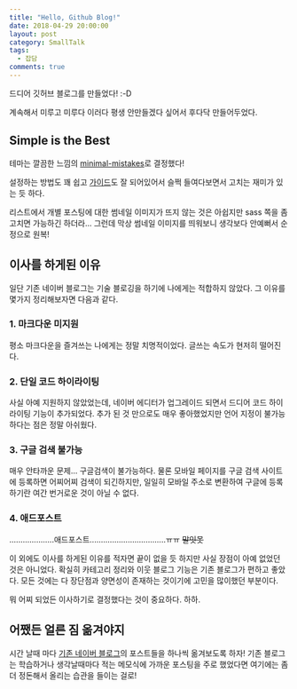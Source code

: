 ```yaml
---
title: "Hello, Github Blog!"
date: 2018-04-29 20:00:00
layout: post
category: SmallTalk
tags:
  - 잡담
comments: true
---
```


드디어 깃허브 블로그를 만들었다! :-D

계속해서 미루고 미루다 이러다 평생 안만들겠다 싶어서 후다닥 만들어두었다.

<!-- more -->

## Simple is the Best
테마는 깔끔한 느낌의 [minimal-mistakes](https://github.com/mmistakes/minimal-mistakes)로 결정했다!

설정하는 방법도 꽤 쉽고 [가이드](https://mmistakes.github.io/minimal-mistakes/docs/quick-start-guide)도 잘 되어있어서 슬쩍 들여다보면서 고치는 재미가 있는 듯 하다.

리스트에서 개별 포스팅에 대한 썸네일 이미지가 뜨지 않는 것은 아쉽지만 sass 쪽을 좀 고치면 가능하긴 하더라... 그런데 막상 썸네일 이미지를 띄워보니 생각보다 안예뻐서 순정으로 원복!

## 이사를 하게된 이유
일단 기존 네이버 블로그는 기술 블로깅을 하기에 나에게는 적합하지 않았다. 그 이유를 몇가지 정리해보자면 다음과 같다.

### 1. 마크다운 미지원
평소 마크다운을 즐겨쓰는 나에게는 정말 치명적이었다. 글쓰는 속도가 현저히 떨어진다.

### 2. 단일 코드 하이라이팅
사실 아예 지원하지 않았었는데, 네이버 에디터가 업그레이드 되면서 드디어 코드 하이라이팅 기능이 추가되었다. 추가 된 것 만으로도 매우 좋아했었지만 언어 지정이 불가능하다는 점은 정말 아쉬웠다. 

### 3. 구글 검색 불가능
매우 안타까운 문제... 구글검색이 불가능하다. 물론 모바일 페이지를 구글 검색 사이트에 등록하면 어찌어찌 검색이 되긴하지만, 일일히 모바일 주소로 변환하여 구글에 등록하기란 여간 번거로운 것이 아닐 수 없다.

### 4. 애드포스트
....................애드포스트..................................ㅠㅠ ~~말잇못~~


이 외에도 이사를 하게된 이유를 적자면 끝이 없을 듯 하지만 사실 장점이 아예 없었던 것은 아니었다.
확실히 카테고리 정리와 이웃 블로그 기능은 기존 블로그가 편하고 좋았다. 
모든 것에는 다 장단점과 양면성이 존재하는 것이기에 고민을 많이했던 부분이다.

뭐 어찌 되었든 이사하기로 결정했다는 것이 중요하다. 하하.

## 어쨌든 얼른 짐 옮겨야지
시간 날때 마다 [기존 네이버 블로그](https://syung1104.blog.me)의 포스트들을 하나씩 옮겨보도록 하자!
기존 블로그는 학습하거나 생각날때마다 적는 메모식에 가까운 포스팅을 주로 했었다면 여기에는 좀 더 정돈해서 올리는 습관을 들이는 걸로!
